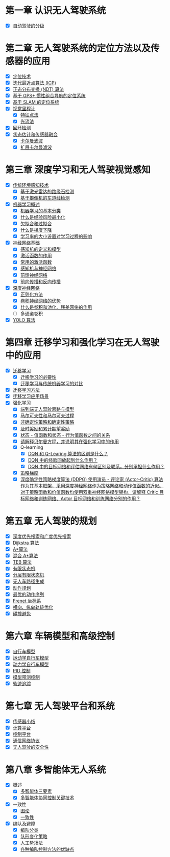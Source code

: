 # 第一章 认识无人驾驶系统

- [x] [自动驾驶的分级](./1.认识智能无人系统.md#自动驾驶的分级)

# 第二章 无人驾驶系统的定位方法以及传感器的应用

- [x] [定位技术](./2.无人驾驶系统的定位方法以及传感器的应用.md#定位技术)
- [x] [迭代最近点算法 (ICP)](./2.无人驾驶系统的定位方法以及传感器的应用.md#icp)
- [x] [正态分布变换 (NDT) 算法](./2.无人驾驶系统的定位方法以及传感器的应用.md#ndt)
- [x] [基于 GPS+ 惯性组合导航的定位系统](./2.无人驾驶系统的定位方法以及传感器的应用.md#基于-gps-惯性组合导航的定位系统)
- [x] [基于 SLAM 的定位系统](./2.无人驾驶系统的定位方法以及传感器的应用.md#基于-slam-的定位系统)
- [x] [视觉里程计](./2.无人驾驶系统的定位方法以及传感器的应用.md#视觉里程计)
  - [x] [特征点法](./2.无人驾驶系统的定位方法以及传感器的应用.md#特征点法)
  - [x] [光流法](./2.无人驾驶系统的定位方法以及传感器的应用.md#光流法)
- [x] [回环检测](./2.无人驾驶系统的定位方法以及传感器的应用.md#回环检测)
- [x] [状态估计和传感器融合](./2.无人驾驶系统的定位方法以及传感器的应用.md#状态估计和传感器融合)
  - [x] [卡尔曼滤波](./2.无人驾驶系统的定位方法以及传感器的应用.md#卡尔曼滤波)
  - [x] [扩展卡尔曼滤波](./2.无人驾驶系统的定位方法以及传感器的应用.md#扩展卡尔曼滤波)

# 第三章 深度学习和无人驾驶视觉感知

- [x] [传统环境感知技术](./3.深度学习和无人驾驶视觉感知.md#传统环境感知技术)
  - [x] [基于激光雷达的路缘石检测](./3.深度学习和无人驾驶视觉感知.md#基于传统环境感知技术的激光雷达路缘石检测)
  - [x] [基于摄像机的车道线检测](./3.深度学习和无人驾驶视觉感知.md#基于传统环境感知技术的摄像机车道线检测)
- [x] [机器学习概述](./3.深度学习和无人驾驶视觉感知.md#机器学习概述)
  - [x] [机器学习的基本分类](./3.深度学习和无人驾驶视觉感知.md#机器学习的基本分类)
  - [x] [什么是经验风险最小化](./3.深度学习和无人驾驶视觉感知.md#什么是经验风险最小化)
  - [x] [欠拟合和过拟合](./3.深度学习和无人驾驶视觉感知.md#欠拟合和过拟合)
  - [x] [什么是梯度下降](./3.深度学习和无人驾驶视觉感知.md#什么是梯度下降)
  - [x] [学习率的大小设置对学习过程的影响](./3.深度学习和无人驾驶视觉感知.md#学习率的大小设置对学习过程的影响)
- [x] [神经网络基础](./3.深度学习和无人驾驶视觉感知.md#神经网络基础)
  - [x] [感知机的定义和模型](./3.深度学习和无人驾驶视觉感知.md#感知机的定义和模型)
  - [x] [激活函数的作用](./3.深度学习和无人驾驶视觉感知.md#激活函数的作用)
  - [x] [常用的激活函数](./3.深度学习和无人驾驶视觉感知.md#常用的激活函数)
  - [x] [感知机与神经网络](./3.深度学习和无人驾驶视觉感知.md#感知机与神经网络)
  - [x] [前馈神经网络](./3.深度学习和无人驾驶视觉感知.md#前馈神经网络)
  - [x] [前向传播和反向传播](./3.深度学习和无人驾驶视觉感知.md#前向传播和反向传播在神经网络训练中的作用)
- [x] [深度神经网络](./3.深度学习和无人驾驶视觉感知.md#深度神经网络)
  - [x] [正则化方法](./3.深度学习和无人驾驶视觉感知.md#应用于深度神经网络的正则化技术)
  - [x] [卷积神经网络的优势](./3.深度学习和无人驾驶视觉感知.md#卷积神经网络的优势)
  - [x] [什么是卷积和池化、残差网络的作用](./3.深度学习和无人驾驶视觉感知.md#什么是卷积和池化残差网络的作用)
  - [ ] 多通道卷积
- [x] [YOLO 算法](./3.深度学习和无人驾驶视觉感知.md#基于-yolo2-的车辆检测)

# 第四章 迁移学习和强化学习在无人驾驶中的应用

- [x] [迁移学习](./4.迁移学习和强化学习在无人驾驶中的应用.md#迁移学习)
  - [x] [迁移学习的必要性](./4.迁移学习和强化学习在无人驾驶中的应用.md#意义)
  - [x] [迁移学习与传统机器学习的对比](./4.迁移学习和强化学习在无人驾驶中的应用.md#迁移学习与传统机器学习的对比)
- [x] [迁移学习方法](./4.迁移学习和强化学习在无人驾驶中的应用.md#迁移学习方法分类)
- [x] [迁移学习应用场景](./4.迁移学习和强化学习在无人驾驶中的应用.md#迁移学习应用场景)
- [x] [强化学习](./4.迁移学习和强化学习在无人驾驶中的应用.md#强化学习和端到端无人驾驶)
  - [x] [端到端无人驾驶思路与模型](./4.迁移学习和强化学习在无人驾驶中的应用.md#端到端无人驾驶)
  - [x] [马尔可夫性和马尔可夫过程](./4.迁移学习和强化学习在无人驾驶中的应用.md#马尔可夫决策过程)
  - [x] [非确定性策略和确定性策略](./4.迁移学习和强化学习在无人驾驶中的应用.md#非确定性策略与确定性策略)
  - [x] [及时奖励和累计期望奖励](./4.迁移学习和强化学习在无人驾驶中的应用.md#及时奖励与累计期望奖励)
  - [x] [状态 - 值函数和状态 - 行为值函数之间的关系](./4.迁移学习和强化学习在无人驾驶中的应用.md#状态---值函数和状态---行为值函数之间的关系图及其解释)
  - [x] [请解释贝尔曼方程，并说明其在强化学习中的作用](./4.迁移学习和强化学习在无人驾驶中的应用.md#请解释贝尔曼方程并说明其在强化学习中的作用)
  - [x] Q-learning
    - [x] [DQN 和 Q-Learing 算法的区别是什么？](./4.迁移学习和强化学习在无人驾驶中的应用.md#dqn-和-q-learing-算法的区别)
    - [x] [DQN 中的经验回放起到什么作用？](./4.迁移学习和强化学习在无人驾驶中的应用.md#经验回放和目标网络)
    - [x] [DQN 中的目标网络和评估网络有何区别及联系，分别承担什么作用？](./4.迁移学习和强化学习在无人驾驶中的应用.md#dqn-的目标网络和评估网络有何区别及联系)
  - [x] [策略梯度](./4.迁移学习和强化学习在无人驾驶中的应用.md#策略梯度)
  - [x] [深度确定性策略梯度算法 (DDPG) 使用演员 - 评论家 (Actor-Critic) 算法作为其基本框架，采用深度神经网络作为策略网络和动作值函数的近似。对于策略函数和价值函数均使用双重神经网络模型架构，请解释 Critic 目标网络和训练网络、Actor 目标网络和训练网络分别的作用？](./4.迁移学习和强化学习在无人驾驶中的应用.md#解释-critic-目标网络和训练网络actor-目标网络和训练网络分别的作用)

# 第五章 无人驾驶的规划

- [x] [深度优先搜索和广度优先搜索](./5.无人驾驶的规划.md#深度优先搜索和广度优先搜索)
- [x] [Dijkstra 算法](./5.无人驾驶的规划.md#dijkstra-算法)
- [x] [A*算法](./5.无人驾驶的规划.md#a-star-算法)
- [x] [混合 A*算法](./5.无人驾驶的规划.md#混合-a-star-算法)
- [x] [TEB 算法](./5.无人驾驶的规划.md#局部路径规划teb-算法)
- [x] [有限状态机](./5.无人驾驶的规划.md#有限状态机-fsm)
- [x] [分层有限状态机](./5.无人驾驶的规划.md#分层有限状态机-hfsm)
- [x] [无人车路径生成](./5.无人驾驶的规划.md#无人车路径生成)
- [x] [动作规划](./5.无人驾驶的规划.md#动作规划)
- [x] [最优的动作序列](./5.无人驾驶的规划.md#最优的动作序列)
- [x] [Frenet 坐标系](./5.无人驾驶的规划.md#frenet-坐标系)
- [x] [横向、纵向轨迹优化](./5.无人驾驶的规划.md#横向纵向轨迹优化)
- [x] [碰撞避免](./5.无人驾驶的规划.md#碰撞避免)

# 第六章 车辆模型和高级控制

- [x] [自行车模型](./6.车辆模拟和高级控制.md#自行车模型)
- [x] [运动学自行车模型](./6.车辆模拟和高级控制.md#运动学自行车模型)
- [x] [动力学自行车模型](./6.车辆模拟和高级控制.md#动力学自行车模型)
- [x] [PID 控制](./6.车辆模拟和高级控制.md#无人车控制入门)
- [x] [模型预测控制](./6.车辆模拟和高级控制.md#基于运动学模型的模型预测控制)
- [x] [轨迹追踪](./6.车辆模拟和高级控制.md#轨迹追踪)

# 第七章 无人驾驶平台和系统

- [x] [传感器小结](./7.硬件平台和系统安全.md#传感器平台)
- [x] [计算平台](./7.硬件平台和系统安全.md#计算平台)
- [x] [控制平台](./7.硬件平台和系统安全.md#控制平台)
- [x] [通信网络协议](./7.硬件平台和系统安全.md#通信网络协议)
- [x] [无人驾驶的安全性](./7.硬件平台和系统安全.md#无人驾驶的安全性)

# 第八章 多智能体无人系统

- [x] 概述
  - [x] [多智能体三要素](./8.多智能体无人系统.md#多智能体三要素)
  - [x] [多智能体协同控制关键技术](./8.多智能体无人系统.md#多智能体协同控制关键技术)
- [x] 一致性
  - [x] [图论](./8.多智能体无人系统.md#图论基础)
  - [x] [一致性](./8.多智能体无人系统.md#一致性)
- [x] 编队及避障
  - [x] [编队分类](./8.多智能体无人系统.md#多智能体编队基本分类)
  - [x] [队形变化策略](./8.多智能体无人系统.md#队形变化策略)
  - [x] [人工势场法](./8.多智能体无人系统.md#人工势场法)
  - [x] [各种编队控制方法的优缺点](./8.多智能体无人系统.md#各种编队控制方法的优缺点)
